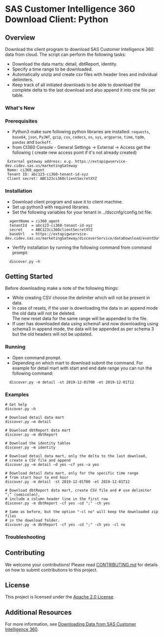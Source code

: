 #  SAS Customer Intelligence 360 Download Client: Python

## Overview
Download the client program to download SAS Customer Intelligence 360 data from cloud.
  The script can perform the following tasks:
 * Download the data marts: detail, dbtReport, identity.
 * Specify a time range to be downloaded.
 * Automatically unzip and create csv files with header lines and individual delimiters.
 * Keep track of all initiated downloads to be able to download the complete delta to the last download and also append it into one file per table.


### What's New

### Prerequisites
* Python3
 make sure following python libraries are installed:
 `requests`, `base64`, `json`, `PyJWT`, `gzip`, `csv`, `codecs`, `os`, `sys`, `argparse`, `time`, `tqdm`, `pandas` and `backoff`.
* from CI360 Console - General Settings -> External -> Access 
 get the following ( create new access point if it's not already created)
```
 External gateway address: e.g. https://extapigwservice-dev.cidev.sas.us/marketingGateway
 Name: ci360_agent
 Tenant ID: abc123-ci360-tenant-id-xyz
 Client secret: ABC123ci360clientSecretXYZ
```
### Installation
* Download client program and save it to client machine.
* Set up python3 with required libraries.
* Set the following variables for your tenant in ../dsccnfg/config.txt file:
```
  agentName = ci360_agent
  tenantId  = abc123-ci360-tenant-id-xyz
  secret    = ABC123ci360clientSecretXYZ
  baseUrl   = https://extapigwservice-dev.cidev.sas.us/marketingGateway/discoverService/dataDownload/eventData/
```

* Verfify installation by running the following command from command prompt:
```
  discover.py –h
```
## Getting Started
Before downloading make a note of the following things:
* While creating CSV choose the delimiter which will not be present in data.
* In case of resets, if the user is downloading the data in an append mode the old data will not be deleted.  
The new reset data for the same range will be appended to the file.
* If user has downloaded data using schema1 and now downloading using schema3 in append mode, the data will be appended as per schema 3 but the old headers will not be updated.

### Running

* Open command prompt.
* Depending on which mart to download submit the command. For example for detail mart with start and end date range you can run the following command:
```
  discover.py -m detail -st 2019-12-01T00 -et 2019-12-01T12
```

### Examples
```
# Get help
discover.py –h

# Download detail data mart
discover.py –m detail

# Download dbtReport data mart
discover.py –m dbtReport

# Download the identity tables
discover.py –m identity

# Download detail data mart, only the delta to the last download, 
# create a CSV file and append
discover.py –m detail –d yes –cf yes –a yes	

# Download detail data mart, only for the specific time range
# from start hour to end hour
discover.py -m detail -st 2019-12-01T00 -et 2019-12-01T12

# Download dbtReport data mart, create CSV file and # use delimiter “;” (semicolon), 
# include a column header line in the first row
discover.py -m dbtReport -cf yes -cd ";" -ch yes

# Same as before, but the option "-cl no" will keep the downloaded zip files
# in the download folder.
discover.py -m dbtReport -cf yes -cd ";" -ch yes -cl no
```

### Troubleshooting


## Contributing

We welcome your contributions! Please read [CONTRIBUTING.md](CONTRIBUTING.md) for details on how to submit contributions to this project.

## License

This project is licensed under the [Apache 2.0 License](LICENSE).

## Additional Resources
For more information, see [Downloading Data from SAS Customer Intelligence 360](https://go.documentation.sas.com/?cdcId=cintcdc&cdcVersion=production.a&docsetId=cintag&docsetTarget=extapi-discover-service.htm&locale=en#p0kj5ymn5wuyqdn1209mw0xcfinc).

